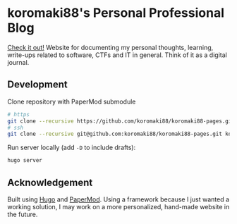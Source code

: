 # koromaki88's Personal Professional Blog
[Check it out!](https://koromaki88.pages.dev/) Website for documenting my personal thoughts, learning, write-ups related to software, CTFs and IT in general. Think of it as a digital journal.

## Development
Clone repository with PaperMod submodule
```sh
# https
git clone --recursive https://github.com/koromaki88/koromaki88-pages.git koromaki88-pages
# ssh
git clone --recursive git@github.com:koromaki88/koromaki88-pages.git koromaki88-pages
```
Run server locally (add `-D` to include drafts):
```sh
hugo server
```

## Acknowledgement
Built using [Hugo](https://gohugo.io/) and [PaperMod](https://github.com/adityatelange/hugo-PaperMod/). Using a framework because I just wanted a working solution, I may work on a more personalized, hand-made website in the future.
